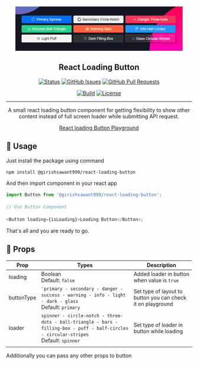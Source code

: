 <p align="center">
  <a href="" rel="noopener">
 <img height="120" src="./.github/readme/intro.png" alt="Project logo"></a>
</p>

<h2 align="center">React Loading Button</h2>

<div align="center">

[![Status](https://img.shields.io/badge/status-active-success.svg)](#)
[![GitHub Issues](https://img.shields.io/github/issues/girishsawant999/react-loading-button.svg)](https://github.com/girishsawant999/react-loading-button/issues)
[![GitHub Pull Requests](https://img.shields.io/github/issues-pr/girishsawant999/react-loading-button.svg)](https://github.com/girishsawant999/react-loading-button/pulls)

[![Build ](https://img.shields.io/github/workflow/status/girishsawant999/react-loading-button/CI/main)](https://github.com/girishsawant999/react-loading-button/actions)
[![License](https://img.shields.io/badge/license-MIT-blue.svg)](/LICENSE)

</div>

---

<p align="center">
A small react loading button component for getting flexibility to show other content instead of full screen loader while submitting API request.
</p>

<p align="center">
  <a href="https://girishsawant999.github.io/react-loading-button/" target="_blank">
    React loading Button Playground
  </a>
</p>

## 📝 Usage

Just install the package using command

```
npm install @girishsawant999/react-loading-button
```

And then import component in your react app

```javascript
import Button from '@girishsawant999/react-loading-button';

// Use Button Component

<Button loading={isLoading}>Loading Button</Button>;
```

That's all and you are ready to go.

## 📃 Props

| Prop       | Types                                                                                                                                      | Description                                                 |
| ---------- | ------------------------------------------------------------------------------------------------------------------------------------------ | ----------------------------------------------------------- |
| loading    | Boolean<br>Default: `false`                                                                                                                | Added loader in button when value is `true`                 |
| buttonType | `'primary - secondary - danger - success - warning - info - light - dark - glass`<br/>Default: `primary`                                   | Set type of layout to button you can check it on playground |
| loader     | `spinner - circle-notch - three-dots - ball-triangle - bars - filling-box - puff - half-circles - circular-stripes`<br/>Default: `spinner` | Set type of loader in button while loading                  |
|            |                                                                                                                                            |                                                             |

Additionally you can pass any other props to button
